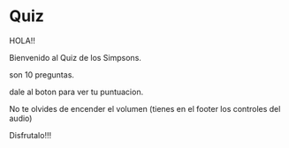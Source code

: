 # Quiz

HOLA!!

Bienvenido al Quiz de los Simpsons.

son 10 preguntas.

dale al boton para ver tu puntuacion.


No te olvides de encender el volumen (tienes en el footer los controles del audio)

Disfrutalo!!!
